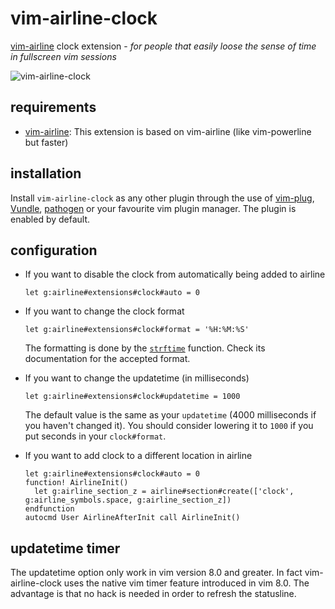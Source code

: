 # vim-airline-clock
[vim-airline](https://github.com/bling/vim-airline) clock extension -
*for people that easily loose the sense of time in fullscreen vim sessions*

![vim-airline-clock](https://raw.github.com/enricobacis/vim-airline-clock/master/.screenshot/vim-airline-clock.png)

## requirements
* [vim-airline](https://github.com/bling/vim-airline): This extension is
  based on vim-airline (like vim-powerline but faster)

## installation

Install `vim-airline-clock` as any other plugin through the use of
[vim-plug](https://github.com/junegunn/vim-plug),
[Vundle](https://github.com/VundleVim/Vundle.vim),
[pathogen](https://github.com/tpope/vim-pathogen)
or your favourite vim plugin manager. The plugin is enabled by default.

## configuration

* If you want to disable the clock from automatically being added to
  airline

  ```vim
  let g:airline#extensions#clock#auto = 0
  ```

* If you want to change the clock format

  ```vim
  let g:airline#extensions#clock#format = '%H:%M:%S'
  ```

  The formatting is done by the
  [`strftime`](http://vimdoc.sourceforge.net/htmldoc/eval.html#strftime())
  function. Check its documentation for the accepted format.

* If you want to change the updatetime (in milliseconds)

  ```vim
  let g:airline#extensions#clock#updatetime = 1000
  ```

  The default value is the same as your `updatetime` (4000 milliseconds if
  you haven't changed it). You should consider lowering it to `1000` if you
  put seconds in your `clock#format`.

* If you want to add clock to a different location in airline

  ```vim
  let g:airline#extensions#clock#auto = 0
  function! AirlineInit()
    let g:airline_section_z = airline#section#create(['clock', g:airline_symbols.space, g:airline_section_z])
  endfunction
  autocmd User AirlineAfterInit call AirlineInit()
  ```

## updatetime timer

The updatetime option only work in vim version 8.0 and greater. In fact
vim-airline-clock uses the native vim timer feature introduced in vim 8.0.
The advantage is that no hack is needed in order to refresh the statusline.
